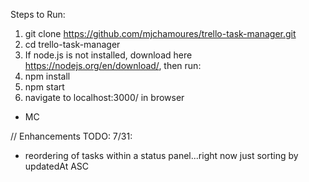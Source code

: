 Steps to Run:

1. git clone https://github.com/mjchamoures/trello-task-manager.git
2. cd trello-task-manager
3. If node.js is not installed, download here https://nodejs.org/en/download/, then run:
4. npm install
5. npm start
6. navigate to localhost:3000/ in browser
- MC


// Enhancements TODO: 7/31:
- reordering of tasks within a status panel...right now just sorting by updatedAt ASC